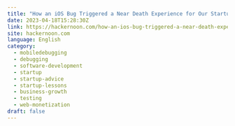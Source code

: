 ```yaml
---
title: "How an iOS Bug Triggered a Near Death Experience for Our Startup"
date: 2023-04-18T15:28:30Z
link: https://hackernoon.com/how-an-ios-bug-triggered-a-near-death-experience-for-our-startup?source=rss&utm_medium=RSS&utm_source=news.12bit.vn
site: hackernoon.com
language: English
category:
  - mobiledebugging
  - debugging
  - software-development
  - startup
  - startup-advice
  - startup-lessons
  - business-growth
  - testing
  - web-monetization
draft: false
---
```

